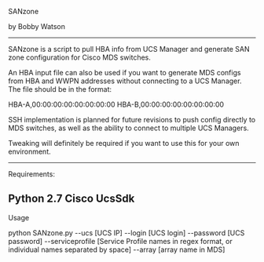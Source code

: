 SANzone

by Bobby Watson

-----------------

SANzone is a script to pull HBA info from UCS Manager and generate SAN zone configuration for Cisco MDS switches.

An HBA input file can also be used if you want to generate MDS configs from HBA and WWPN addresses without connecting to a UCS Manager. The file should be in the format:

HBA-A,00:00:00:00:00:00:00:00
HBA-B,00:00:00:00:00:00:00:00

SSH implementation is planned for future revisions to push config directly to MDS switches, as well as the ability to connect to multiple UCS Managers.

Tweaking will definitely be required if you want to use this for your own environment.

-----------------
Requirements:

Python 2.7
Cisco UcsSdk
-----------------
Usage

python SANzone.py --ucs [UCS IP] --login [UCS login] --password [UCS password] --serviceprofile [Service Profile names in regex format, or individual names separated by space] --array [array name in MDS]